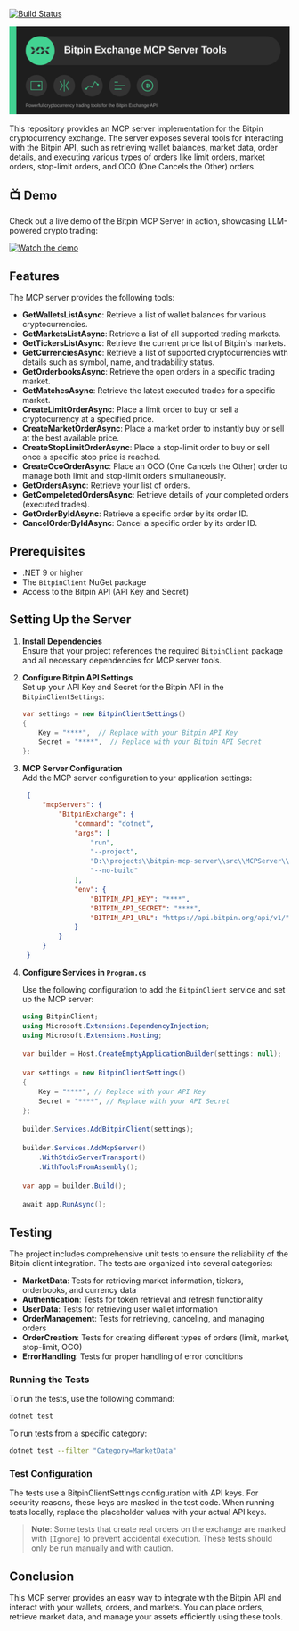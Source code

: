 [![Build Status](https://github.com/kamyab7/bitpin-mcp-server/actions/workflows/build.yml/badge.svg)](https://github.com/kamyab7/bitpin-mcp-server/actions/workflows/build.yml)

![Bitpin Exchange MCP Server Tools](.assets/bitpin-mcp-banner.svg)

This repository provides an MCP server implementation for the Bitpin cryptocurrency exchange. The server exposes several tools for interacting with the Bitpin API, such as retrieving wallet balances, market data, order details, and executing various types of orders like limit orders, market orders, stop-limit orders, and OCO (One Cancels the Other) orders.

## 📺 Demo

Check out a live demo of the Bitpin MCP Server in action, showcasing LLM-powered crypto trading:

[![Watch the demo](https://img.youtube.com/vi/km_kjTRsrf8/hqdefault.jpg)](https://youtu.be/km_kjTRsrf8)

## Features

The MCP server provides the following tools:

- **GetWalletsListAsync**: Retrieve a list of wallet balances for various cryptocurrencies.
- **GetMarketsListAsync**: Retrieve a list of all supported trading markets.
- **GetTickersListAsync**: Retrieve the current price list of Bitpin's markets.
- **GetCurrenciesAsync**: Retrieve a list of supported cryptocurrencies with details such as symbol, name, and tradability status.
- **GetOrderbooksAsync**: Retrieve the open orders in a specific trading market.
- **GetMatchesAsync**: Retrieve the latest executed trades for a specific market.
- **CreateLimitOrderAsync**: Place a limit order to buy or sell a cryptocurrency at a specified price.
- **CreateMarketOrderAsync**: Place a market order to instantly buy or sell at the best available price.
- **CreateStopLimitOrderAsync**: Place a stop-limit order to buy or sell once a specific stop price is reached.
- **CreateOcoOrderAsync**: Place an OCO (One Cancels the Other) order to manage both limit and stop-limit orders simultaneously.
- **GetOrdersAsync**: Retrieve your list of orders.
- **GetCompeletedOrdersAsync**: Retrieve details of your completed orders (executed trades).
- **GetOrderByIdAsync**: Retrieve a specific order by its order ID.
- **CancelOrderByIdAsync**: Cancel a specific order by its order ID.

## Prerequisites

- .NET 9 or higher
- The `BitpinClient` NuGet package
- Access to the Bitpin API (API Key and Secret)

## Setting Up the Server

1. **Install Dependencies**  
   Ensure that your project references the required `BitpinClient` package and all necessary dependencies for MCP server tools.

2. **Configure Bitpin API Settings**  
   Set up your API Key and Secret for the Bitpin API in the `BitpinClientSettings`:

   ```csharp
   var settings = new BitpinClientSettings()
   {
       Key = "****",  // Replace with your Bitpin API Key
       Secret = "****",  // Replace with your Bitpin API Secret
   };
   ```

3. **MCP Server Configuration**  
   Add the MCP server configuration to your application settings:

   ```json
    {
        "mcpServers": {
            "BitpinExchange": {
                "command": "dotnet",
                "args": [
                    "run",
                    "--project",
                    "D:\\projects\\bitpin-mcp-server\\src\\MCPServer\\MCPServer.csproj",
                    "--no-build"
                ],
                "env": {
                    "BITPIN_API_KEY": "****",
                    "BITPIN_API_SECRET": "****",
                    "BITPIN_API_URL": "https://api.bitpin.org/api/v1/"
                }
            }
        }
    }
   ```

4. **Configure Services in `Program.cs`**

   Use the following configuration to add the `BitpinClient` service and set up the MCP server:

   ```csharp
   using BitpinClient;
   using Microsoft.Extensions.DependencyInjection;
   using Microsoft.Extensions.Hosting;

   var builder = Host.CreateEmptyApplicationBuilder(settings: null);

   var settings = new BitpinClientSettings()
   {
       Key = "****", // Replace with your API Key
       Secret = "****", // Replace with your API Secret
   };

   builder.Services.AddBitpinClient(settings);
   
   builder.Services.AddMcpServer()
       .WithStdioServerTransport()
       .WithToolsFromAssembly();

   var app = builder.Build();

   await app.RunAsync();
   ```

## Testing

The project includes comprehensive unit tests to ensure the reliability of the Bitpin client integration. The tests are organized into several categories:

- **MarketData**: Tests for retrieving market information, tickers, orderbooks, and currency data
- **Authentication**: Tests for token retrieval and refresh functionality
- **UserData**: Tests for retrieving user wallet information
- **OrderManagement**: Tests for retrieving, canceling, and managing orders
- **OrderCreation**: Tests for creating different types of orders (limit, market, stop-limit, OCO)
- **ErrorHandling**: Tests for proper handling of error conditions

### Running the Tests

To run the tests, use the following command:

```bash
dotnet test
```

To run tests from a specific category:

```bash
dotnet test --filter "Category=MarketData"
```

### Test Configuration

The tests use a BitpinClientSettings configuration with API keys. For security reasons, these keys are masked in the test code. When running tests locally, replace the placeholder values with your actual API keys.

> **Note**: Some tests that create real orders on the exchange are marked with `[Ignore]` to prevent accidental execution. These tests should only be run manually and with caution.

## Conclusion

This MCP server provides an easy way to integrate with the Bitpin API and interact with your wallets, orders, and markets. You can place orders, retrieve market data, and manage your assets efficiently using these tools.
